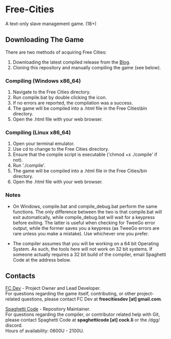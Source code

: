 # Free-Cities
A text-only slave management game. (18+)

## Downloading The Game

There are two methods of acquiring Free Cities:  
1. Downloading the latest compiled release from the [Blog](https://freecitiesblog.blogspot.com/).  
2. Cloning this repository and manually compiling the game (see below).  

### Compiling (Windows x86_64)

1. Navigate to the Free Cities directory.
2. Run compile.bat by double clicking the icon.
3. If no errors are reported, the compilation was a success.
4. The game will be compiled into a .html file in the Free Cities\bin directory.
5. Open the .html file with your web browser.

### Compiling (Linux x86_64)

1. Open your terminal emulator.
2. Use cd to change to the Free Cities directory.
3. Ensure that the compile script is executable ('chmod +x ./compile' if not).
5. Run './compile'.
6. The game will be compiled into a .html file in the Free Cities/bin directory.
7. Open the .html file with your web browser.

### Notes

* On Windows, compile.bat and compile_debug.bat perform the same functions. The only difference between the two is that compile.bat will exit automatically, while compile_debug.bat will wait for a keypress before exiting. The latter is useful when checking for TweeGo error output, while the former saves you a keypress (as TweeGo errors are rare unless you make a mistake). Use whichever one you prefer.

* The compiler assumes that you will be working on a 64 bit Operating System. As such, the tools here will not work on 32 bit systems. If someone actually requires a 32 bit build of the compiler, email Spaghetti Code at the address below.

## Contacts
[FC Dev](https://github.com/freecitiesdev) - Project Owner and Lead Developer.  
For questions regarding the game itself, contributing, or other project-related questions, please contact FC Dev at **freecitiesdev [at] gmail.com**.

[Spaghetti Code](https://github.com/ObstacleCorpse) - Repository Maintainer.  
For questions regarding the compiler, or contributor related help with Git, please contact Spaghetti Code at **spaghetticode [at] cock.li** or the /dgg/ discord.  
Hours of availability: 0600U - 2100U.
